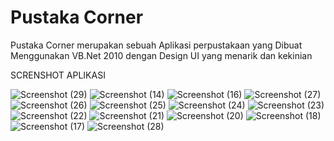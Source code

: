 # Pustaka Corner

Pustaka Corner merupakan sebuah Aplikasi perpustakaan yang  Dibuat Menggunakan VB.Net 2010 dengan Design UI yang menarik dan kekinian

SCRENSHOT APLIKASI


![Screenshot (29)](https://user-images.githubusercontent.com/70373323/103260624-e0e41000-49d0-11eb-8d65-5f33741e1ea9.png)
![Screenshot (14)](https://user-images.githubusercontent.com/70373323/103260696-315b6d80-49d1-11eb-9ed4-ecd0a0ebeb61.png)
![Screenshot (16)](https://user-images.githubusercontent.com/70373323/103260691-2c96b980-49d1-11eb-815e-28def070f912.png)
![Screenshot (27)](https://user-images.githubusercontent.com/70373323/103260637-ec373b80-49d0-11eb-8cac-84fc64bf628b.png)
![Screenshot (26)](https://user-images.githubusercontent.com/70373323/103260648-f6593a00-49d0-11eb-9eb8-4ca9d957d9c9.png)
![Screenshot (25)](https://user-images.githubusercontent.com/70373323/103260654-fb1dee00-49d0-11eb-9392-ff10f48cdf67.png)
![Screenshot (24)](https://user-images.githubusercontent.com/70373323/103260656-007b3880-49d1-11eb-9121-d30bd0813322.png)
![Screenshot (23)](https://user-images.githubusercontent.com/70373323/103260662-06711980-49d1-11eb-81c4-1eb336b4ee2d.png)
![Screenshot (22)](https://user-images.githubusercontent.com/70373323/103260666-0a9d3700-49d1-11eb-8ea2-3c490ac48549.png)
![Screenshot (21)](https://user-images.githubusercontent.com/70373323/103260677-1688f900-49d1-11eb-9675-4c1b03ff7b61.png)
![Screenshot (20)](https://user-images.githubusercontent.com/70373323/103260680-1ee13400-49d1-11eb-865d-57bdf750bf49.png)
![Screenshot (18)](https://user-images.githubusercontent.com/70373323/103260684-23a5e800-49d1-11eb-9e4d-f5bcee93df4f.png)
![Screenshot (17)](https://user-images.githubusercontent.com/70373323/103260688-27396f00-49d1-11eb-8821-7848e14b4285.png)
![Screenshot (28)](https://user-images.githubusercontent.com/70373323/103260629-e3466a00-49d0-11eb-9366-2eb1fc17390e.png)
